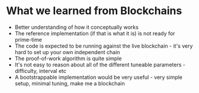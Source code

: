 # What we learned from Blockchains

* Better understanding of how it conceptually works
* The reference implementation (if that is what it is) is not ready for prime-time
* The code is expected to be running against the live blockchain - it's very hard to set up your own independent chain
* The proof-of-work algorithm is quite simple
* It's not easy to reason about all of the different tuneable parameters - difficulty, interval etc
* A bootstrappable implementation would be very useful - very simple setup, minimal tuning, make me a blockchain